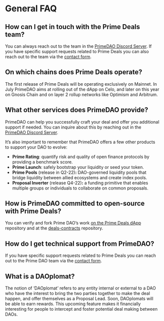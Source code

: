 # General FAQ

## How can I get in touch with the Prime Deals team?

You can always reach out to the team in the [PrimeDAO Discord Server](https://discord.com/invite/x8v59pG). If you have specific support requests related to Prime Deals you can also reach out to the team via the [contact form](https://form.typeform.com/to/SUCTM812).

## On which chains does Prime Deals operate?

The first release of Prime Deals will be operating exclusively on Mainnet. In July PrimeDAO aims at rolling out of the dApp on Celo, and later on this year on Gnosis Chain and on layer 2 rollup networks like Optimism and Arbitrum.

## What other services does PrimeDAO provide?

PrimeDAO can help you successfully craft your deal and offer you additional support if needed.  You can inquire about this by reaching out in the [PrimeDAO Discord Server](https://discord.com/invite/x8v59pG).

It’s also important to remember that PrimeDAO offers a few other products to support your DAO to evolve:

* **Prime Rating**: quantify risk and quality of open finance protocols by providing a benchmark score.
* **Prime Launch**: safely bootstrap your liquidity or seed your token.
* **Prime Pools** (release in Q2-22)**:** DAO-governed liquidity pools that bridge liquidity between allied ecosystems and create index pools.
* **Proposal Inverter** (release Q4-22)**:** a funding primitive that enables multiple groups or individuals to collaborate on common proposals.

## How is PrimeDAO committed to open-source with Prime Deals?

You can verify and fork Prime DAO’s work [on the Prime Deals dApp](https://github.com/PrimeDAO/prime-deals-dapp) repository and at the [deals-contracts](https://github.com/PrimeDAO/deals-contracts) repository.

## How do I get technical support from PrimeDAO?

If you have specific support requests related to Prime Deals you can reach out to the Prime DAO team via the [contact form](https://form.typeform.com/to/SUCTM812).

<a name="daoplomat"></a>

## What is a DAOplomat?

The notion of ‘DAOplomat’ refers to any entity internal or external to a DAO who have the interest to bring the two parties together to make the deal happen, and offer themselves as a Proposal Lead. Soon, DAOplomats will be able to earn rewards. This upcoming feature makes it financially interesting for people to intercept and foster potential deal making between DAOs.